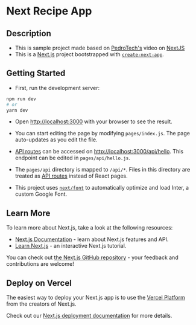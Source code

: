 # Next Recipe App

## Description
+ This is sample project made based on [PedroTech's](https://github.com/machadop1407) video on [NextJS](https://www.youtube.com/watch?v=tsmaQdgidKg&t=325s)
+ This is a [Next.js](https://nextjs.org/) project bootstrapped with [`create-next-app`](https://github.com/vercel/next.js/tree/canary/packages/create-next-app).

## Getting Started

+ First, run the development server:

```bash
npm run dev
# or
yarn dev
```

+ Open [http://localhost:3000](http://localhost:3000) with your browser to see the result.

+ You can start editing the page by modifying `pages/index.js`. The page auto-updates as you edit the file.

+ [API routes](https://nextjs.org/docs/api-routes/introduction) can be accessed on [http://localhost:3000/api/hello](http://localhost:3000/api/hello). This endpoint can be edited in `pages/api/hello.js`.

+ The `pages/api` directory is mapped to `/api/*`. Files in this directory are treated as [API routes](https://nextjs.org/docs/api-routes/introduction) instead of React pages.

+ This project uses [`next/font`](https://nextjs.org/docs/basic-features/font-optimization) to automatically optimize and load Inter, a custom Google Font.

## Learn More

To learn more about Next.js, take a look at the following resources:

- [Next.js Documentation](https://nextjs.org/docs) - learn about Next.js features and API.
- [Learn Next.js](https://nextjs.org/learn) - an interactive Next.js tutorial.

You can check out [the Next.js GitHub repository](https://github.com/vercel/next.js/) - your feedback and contributions are welcome!

## Deploy on Vercel

The easiest way to deploy your Next.js app is to use the [Vercel Platform](https://vercel.com/new?utm_medium=default-template&filter=next.js&utm_source=create-next-app&utm_campaign=create-next-app-readme) from the creators of Next.js.

Check out our [Next.js deployment documentation](https://nextjs.org/docs/deployment) for more details.
